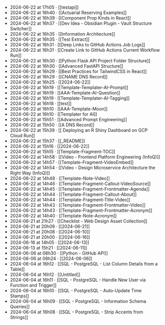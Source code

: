 - 2024-06-22 at 17h05 · [[testapi]]
- 2024-06-22 at 16h40 · [[Actuarial Reserving Examples]]
- 2024-06-22 at 16h39 · [[Component Prop Kinds in React]]
- 2024-06-22 at 16h37 · [[Dev Idea - Obsidian Plugin - Vault Structure Switcher]]
- 2024-06-22 at 16h35 · [[Information Architecture]]
- 2024-06-22 at 16h35 · [[Test Extract]]
- 2024-06-22 at 16h31 · [[Deep Links to GitHub Actions Job Logs]]
- 2024-06-22 at 16h31 · [[Create Link to GitHub Actions Current Workflow Run]]
- 2024-06-22 at 16h30 · [[Python Flask API Project Folder Structure]]
- 2024-06-22 at 16h30 · [[Advanced FastAPI Structure]]
- 2024-06-22 at 16h29 · [[Best Practices for TailwindCSS in React]]
- 2024-06-22 at 16h29 · [[CNAME DNS Record]]
- 2024-06-22 at 16h25 · [[2024-06-22]]
- 2024-06-22 at 16h19 · [[Template-Templater-AI-Prompt]]
- 2024-06-22 at 16h19 · [[AAA-Template-AI-Question]]
- 2024-06-22 at 16h19 · [[Template-Templater-AI-Tagging]]
- 2024-06-22 at 16h18 · [[test]]
- 2024-06-22 at 16h10 · [[AAA-Template-Moon]]
- 2024-06-22 at 16h10 · [[Templater for AI]]
- 2024-06-22 at 15h51 · [[Advanced Prompt Engineering]]
- 2024-06-22 at 15h50 · [[A DNS Record]]
- 2024-06-22 at 15h39 · [[ Deploying an R Shiny Dashboard on GCP Cloud Run]]
- 2024-06-22 at 15h37 · [[_README]]
- 2024-06-22 at 15h16 · [[2024-06-22]]
- 2024-06-22 at 15h15 · [[Template-Fragment-TOC]]
- 2024-06-22 at 14h58 · [[Video - Frontend Platform Engineering (InfoQ)]]
- 2024-06-22 at 14h57 · [[Template-Fragment-VideoEmbed]]
- 2024-06-22 at 14h54 · [[Video - Design Microservice Architecture the Right Way (InfoQ)]]
- 2024-06-22 at 14h48 · [[Template-Note-Video]]
- 2024-06-22 at 14h46 · [[Template-Fragment-Callout-VideoSource]]
- 2024-06-22 at 14h45 · [[Template-Fragment-Frontmatter-Agenda]]
- 2024-06-22 at 14h44 · [[Template-Fragment-Callout-About]]
- 2024-06-22 at 14h44 · [[Template-Fragment-Title-Video]]
- 2024-06-22 at 14h43 · [[Template-Fragment-Frontmatter-Video]]
- 2024-06-22 at 14h43 · [[Template-Fragment-Frontmatter-Acronym]]
- 2024-06-22 at 14h40 · [[Template-Note-Acronym]]
- 2024-06-21 at 21h27 · [[Checklist - Web Design Asset Collection]]
- 2024-06-21 at 20h09 · [[2024-06-21]]
- 2024-06-21 at 20h08 · [[2024-06-10]]
- 2024-06-21 at 20h00 · [[2024-06-16]]
- 2024-06-16 at 14h05 · [[2024-06-13]]
- 2024-06-13 at 15h21 · [[2024-06-11]]
- 2024-06-06 at 08h30 · [[Python - GitHub API]]
- 2024-06-06 at 08h24 · [[2024-06-06]]
- 2024-06-04 at 16h12 · [[SQL - PostgreSQL - List Column Details from a Table]]
- 2024-06-04 at 16h12 · [[Untitled]]
- 2024-06-04 at 16h11 · [[SQL - PostgreSQL - Handle New User via Function and Trigger]]
- 2024-06-04 at 16h10 · [[SQL - PostgreSQL - Auto-Update Time Stamps]]
- 2024-06-04 at 16h09 · [[SQL - PostgreSQL - Information Schema Queries]]
- 2024-06-04 at 16h08 · [[SQL - PostgreSQL - Strip Accents from Strings]]
